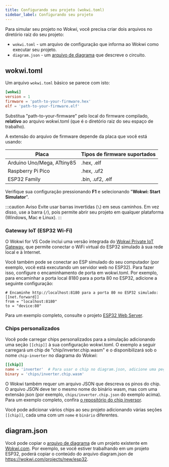 ```yaml
---
title: Configurando seu projeto (wokwi.toml)
sidebar_label: Configurando seu projeto
---
```


Para simular seu projeto no Wokwi, você precisa criar dois arquivos no diretório raiz do seu projeto:

- `wokwi.toml` - um arquivo de configuração que informa ao Wokwi como executar seu projeto.
- `diagram.json` - um [arquivo de diagrama](../diagram-format) que descreve o circuito.

## wokwi.toml

Um arquivo `wokwi.toml` básico se parece com isto:

```toml
[wokwi]
version = 1
firmware = 'path-to-your-firmware.hex'
elf = 'path-to-your-firmware.elf'
```

Substitua "path-to-your-firmware" pelo local do firmware compilado, **relativo** ao arquivo wokwi.toml (que é o diretório raiz do seu espaço de trabalho).

A extensão do arquivo de firmware depende da placa que você está usando:

| Placa                      | Tipos de firmware suportados |
| -------------------------- | ---------------------------- |
| Arduino Uno/Mega, ATtiny85 | .hex, .elf                   |
| Raspberry Pi Pico          | .hex, .uf2                   |
| ESP32 Family               | .bin, .uf2, .elf             |

Verifique sua configuração pressionando **F1** e selecionando "**Wokwi: Start Simulator**".

:::caution Aviso
Evite usar barras invertidas (`\`) em seus caminhos. Em vez disso, use a barra (`/`), pois permite abrir seu projeto em qualquer plataforma (Windows, Mac e Linux).
:::

### Gateway IoT (ESP32 Wi-Fi)

O Wokwi for VS Code inclui uma versão integrada do [Wokwi Private IoT Gateway](../guides/esp32-wifi#internet-access), que permite conectar o WiFi virtual do ESP32 simulado à sua rede local e à Internet.

Você também pode se conectar ao ESP simulado do seu computador (por exemplo, você está executando um servidor web no ESP32). Para fazer isso, configure o encaminhamento de porta em wokwi.toml. Por exemplo, para encaminhar a porta local 8180 para a porta 80 no ESP32, adicione a seguinte configuração:

```
# Encaminhe http://localhost:8180 para a porta 80 no ESP32 simulado:
[[net.forward]]
from = "localhost:8180"
to = "device:80"
```

Para um exemplo completo, consulte o projeto [ESP32 Web Server](https://github.com/wokwi/esp32-http-server).

### Chips personalizados

Você pode carregar chips personalizados para a simulação adicionando uma seção `[[chip]]` à sua configuração wokwi.toml. O exemplo a seguir carregará um chip de "chip/inverter.chip.wasm" e o disponibilizará sob o nome `chip-inverter` no diagrama do Wokwi:

```toml
[[chip]]
name = 'inverter'  # Para usar o chip no diagram.json, adicione uma peça do tipo "chip-inverter".
binary = 'chips/inverter.chip.wasm'
```

O Wokwi também requer um arquivo JSON que descreva os pinos do chip. O arquivo JSON deve ter o mesmo nome do binário wasm, mas com uma extensão json (por exemplo, `chips/inverter.chip.json` do exemplo acima). Para um exemplo completo, confira [o repositório do chip inversor](https://github.com/wokwi/inverter-chip).

Você pode adicionar vários chips ao seu projeto adicionando várias seções `[[chip]]`, cada uma com um `nome` e `binário` diferentes.

## diagram.json

Você pode copiar o [arquivo de diagrama](../diagram-format) de um projeto existente em [Wokwi.com](https://wokwi.com). Por exemplo, se você estiver trabalhando em um projeto ESP32, poderá copiar o conteúdo do arquivo diagram.json de https://wokwi.com/projects/new/esp32.
